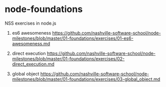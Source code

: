 # node-foundations
NSS exercises in node.js

1. es6 awesomeness https://github.com/nashville-software-school/node-milestones/blob/master/01-foundations/exercises/01-es6-awesomeness.md

2. direct execution https://github.com/nashville-software-school/node-milestones/blob/master/01-foundations/exercises/02-direct_execution.md

3. global object https://github.com/nashville-software-school/node-milestones/blob/master/01-foundations/exercises/03-global_object.md
